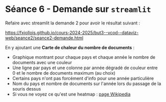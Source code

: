 # Séance 6 - Demande sur `streamlit`

Refaire avec streamlit la demande 2 pour avoir le résultat suivant :

https://fxjollois.github.io/cours-2024-2025/but3--vcod--dataviz-web/seance2/seance2-demande.html

En y ajoutant une **Carte de chaleur du nombre de documents** : 
- Graphique montrant pour chaque pays et chaque année le nombre de documents avec une couleur
- Une ligne par pays et une colonne par année
dégradé de couleur entre 0 et le nombre de documents maximum (au choix)
- Certains pays n'ont pas forcément d'info pour une année particulière
- Nom du pays et nombre de documents sur l'année lors du passage de la souris dessus
- Si vous ne voyez ce qu'est une heatmap : [page Wikipedia](https://en.wikipedia.org/wiki/Heat_map)

